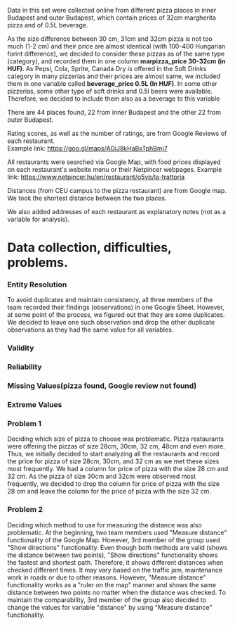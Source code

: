 Data in this set were collected online from different pizza places in inner Budapest and outer Budapest, which contain prices of 32cm margherita pizza and of 0.5L beverage.

As the size difference between 30 cm, 31cm and 32cm pizza is not too much (1-2 cm) and their price are almost identical (with 100-400 Hungarian forint difference), we decided to consider these pizzas as of the same type (category), and recorded them in one column **marpizza_price 30-32cm (in HUF)**.
As Pepsi, Cola, Sprite, Canada Dry is offered in the Soft Drinks category in many pizzerias and their prices are almost same, we included them in one variable called **beverage_price 0.5L (In HUF)**. In some other pizzerias, some other type of soft drinks and 0.5l beers were available. Therefore, we decided to include them also as a beverage to this variable

There are 44 places found, 22 from inner Budapest and the other 22 from outer Budapest.

Rating scores, as well as the number of ratings, are from Google Reviews of each restaurant. <br />
Example link: https://goo.gl/maps/AGiJ8kHaBxTphBmj7

All restaurants were searched via Google Map, with food prices displayed on each restaurant's website menu or their Netpincer webpages.
Example link: https://www.netpincer.hu/en/restaurant/o5vp/la-trattoria

Distances (from CEU campus to the pizza restaurant) are from Google map. We took the shortest distance between the two places.

We also added addresses of each restaurant as explanatory notes (not as a variable for analysis).

# Data collection, difficulties, problems.

### Entity Resolution

To avoid duplicates and maintain consistency, all three members of the team recorded their findings (observations) in one Google Sheet. However, at some point of the process, we figured out that they are some duplicates. We decided to leave one such observation and drop the other duplicate observations as they had the same value for all variables.

### Validity

### Reliability

### Missing Values(pizza found, Google review not found)

### Extreme Values

### Problem 1

Deciding which size of pizza to choose was problematic. Pizza restaurants were offering the pizzas of size 28cm, 30cm, 32 cm, 48cm and even more. Thus, we initially decided to start analyzing all the restaurants and record the price for pizza of size 28cm, 30cm, and 32 cm as we met these sizes most frequently. We had a column for price of pizza with the size 28 cm and 32 cm. As the pizza of size 30cm and 32cm were observed most frequently, we decided to drop the column for price of pizza with the size 28 cm and leave the column for the price of pizza with the size 32 cm.

### Problem 2

Deciding which method to use for measuring the distance was also problematic. At the beginning, two team members used "Measure distance" functionality of the Google Map. However, 3rd member of the group used "Show directions" functionality. Even though both methods are valid (shows the distance between two points), "Show directions" functionality shows the fastest and shortest path. Therefore, it shows different distances when checked different times. It may vary based on the traffic jam, maintenance work in roads or due to other reasons. However, "Measure distance" functionality works as a "ruler on the map" manner and shows the same distance between two points no matter when the distance was checked. To maintain the comparability, 3rd member of the group also decided to change the values for variable "distance" by using "Measure distance" functionality.
